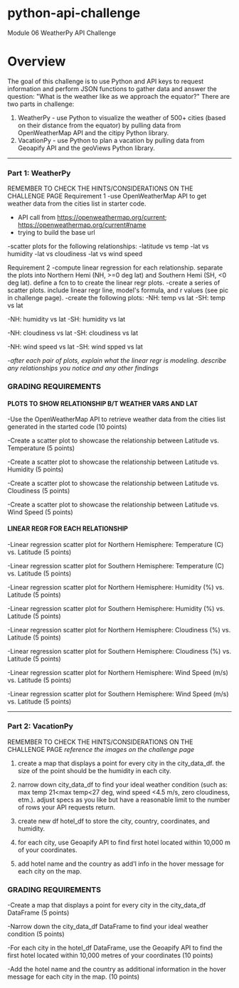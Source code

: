 # python-api-challenge
Module 06 WeatherPy API Challenge

Overview
===

The goal of this challenge is to use Python and API keys to request information and perform JSON functions to gather data and answer the question: "What is the weather like as we approach the equator?" There are two parts in challenge:
1. WeatherPy - use Python to visualize the weather of 500+ cities (based on their distance from the equator) by pulling data from OpenWeatherMap API and the citipy Python library.
2. VacationPy - use Python to plan a vacation by pulling data from Geoapify API and the geoViews Python library.

***********
### Part  1: WeatherPy
REMEMBER TO CHECK THE HINTS/CONSIDERATIONS ON THE CHALLENGE PAGE
Requirement 1
-use OpenWeatherMap API to get weather data from the cities list in starter code.

* API call from https://openweathermap.org/current; https://openweathermap.org/current#name
* trying to build the base url

-scatter plots for the following relationships:
   -latitude vs temp
   -lat vs humidity
   -lat vs cloudiness
   -lat vs wind speed
   
Requirement 2
-compute linear regression for each relationship. separate the plots into Northern Hemi (NH, >=0 deg lat) and Southern Hemi (SH, <0 deg lat). define a fcn to to create the linear regr plots.
-create a series of scatter plots. include linear regr line, model's formula, and r values (see pic in challenge page).
-create the following plots:
   -NH: temp vs lat
   -SH: temp vs lat
   
   -NH: humidity vs lat
   -SH: humidity vs lat
   
   -NH: cloudiness vs lat
   -SH: cloudiness vs lat
   
   -NH: wind speed vs lat
   -SH: wind spped vs lat
   
   -*after each pair of plots, explain what the linear regr is modeling. describe any relationships you notice and any other findings*
   
### GRADING REQUIREMENTS
#### PLOTS TO SHOW RELATIONSHIP B/T WEATHER VARS AND LAT
-Use the OpenWeatherMap API to retrieve weather data from the cities list generated in the started code (10 points)

-Create a scatter plot to showcase the relationship between Latitude vs. Temperature (5 points)

-Create a scatter plot to showcase the relationship between Latitude vs. Humidity (5 points)

-Create a scatter plot to showcase the relationship between Latitude vs. Cloudiness (5 points)

-Create a scatter plot to showcase the relationship between Latitude vs. Wind Speed (5 points)

#### LINEAR REGR FOR EACH RELATIONSHIP
-Linear regression scatter plot for Northern Hemisphere: Temperature (C) vs. Latitude (5 points)

-Linear regression scatter plot for Southern Hemisphere: Temperature (C) vs. Latitude (5 points)

-Linear regression scatter plot for Northern Hemisphere: Humidity (%) vs. Latitude (5 points)

-Linear regression scatter plot for Southern Hemisphere: Humidity (%) vs. Latitude (5 points)

-Linear regression scatter plot for Northern Hemisphere: Cloudiness (%) vs. Latitude (5 points)

-Linear regression scatter plot for Southern Hemisphere: Cloudiness (%) vs. Latitude (5 points)

-Linear regression scatter plot for Northern Hemisphere: Wind Speed (m/s) vs. Latitude (5 points)

-Linear regression scatter plot for Southern Hemisphere: Wind Speed (m/s) vs. Latitude (5 points)
   
*************
### Part 2: VacationPy
REMEMBER TO CHECK THE HINTS/CONSIDERATIONS ON THE CHALLENGE PAGE
*reference the images on the challenge page*

1. create a map that displays a point for every city in the city_data_df. the size of the point should be the humidity in each city.

2. narrow down city_data_df to find your ideal weather condition (such as: max temp 21<max temp<27 deg, wind speed <4.5 m/s, zero cloudiness, etm.). adjust specs as you like but have a reasonable limit to the number of rows your API requests return.

3. create new df hotel_df to store the city, country, coordinates, and humidity.

4. for each city, use Geoapify API to find first hotel located within 10,000 m of your coordinates.

5. add hotel name and the country as add'l info in the hover message for each city on the map.
   
### GRADING REQUIREMENTS
-Create a map that displays a point for every city in the city_data_df DataFrame (5 points)

-Narrow down the city_data_df DataFrame to find your ideal weather condition (5 points)

-For each city in the hotel_df DataFrame, use the Geoapify API to find the first hotel located within 10,000 metres of your coordinates (10 points)

-Add the hotel name and the country as additional information in the hover message for each city in the map. (10 points)

